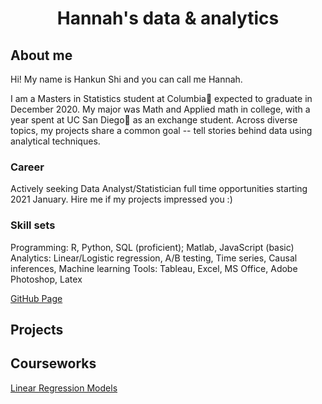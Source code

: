 <center>
  <h1> Hannah's data & analytics </h1>
</center>

<h2> About me </h2>
<p> Hi! My name is Hankun Shi and you can call me Hannah. </p>

I am a Masters in Statistics student at Columbia🦁 expected to graduate in December 2020. My major was Math and Applied math in college, with a year spent at UC San Diego🔱 as an exchange student. Across diverse topics, my projects share a common goal -- tell stories behind data using analytical techniques.

<h3> Career </h3>
Actively seeking Data Analyst/Statistician full time opportunities starting 2021 January. Hire me <hs3142@columbia.edu> if my projects impressed you :)

<h3> Skill sets </h3> 
Programming: R, Python, SQL (proficient); Matlab, JavaScript (basic)
Analytics: Linear/Logistic regression, A/B testing, Time series, Causal inferences, Machine learning
Tools: Tableau, Excel, MS Office, Adobe Photoshop, Latex

<a href = "https://hankunshi.github.io/Hannahs_data_world/"> GitHub Page </a>

<h2> Projects </h2>

<h2> Courseworks </h2>
<a href="https://github.com/HankunShi/STAT5205"> Linear Regression Models </a>
